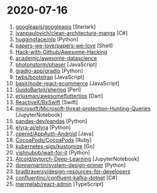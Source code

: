 # 2020-07-16

1. [googleapis/googleapis](https://github.com/googleapis/googleapis "Public interface definitions of Google APIs.") [Starlark]
2. [ivanpaulovich/clean-architecture-manga](https://github.com/ivanpaulovich/clean-architecture-manga "🌀 Clean Architecture with .NET Core 3.1, C# 8 and React+Redux. Use cases as central organizing structure, completely testable, decoupled from frameworks") [C#]
3. [huggingface/nlp](https://github.com/huggingface/nlp "🤗nlp – Datasets and evaluation metrics for Natural Language Processing in NumPy, Pandas, PyTorch and TensorFlow") [Python]
4. [papers-we-love/papers-we-love](https://github.com/papers-we-love/papers-we-love "Papers from the computer science community to read and discuss.") [Shell]
5. [Hack-with-Github/Awesome-Hacking](https://github.com/Hack-with-Github/Awesome-Hacking "A collection of various awesome lists for hackers, pentesters and security researchers") 
6. [academic/awesome-datascience](https://github.com/academic/awesome-datascience "📝 An awesome Data Science repository to learn and apply for real world problems.") 
7. [photonstorm/phaser](https://github.com/photonstorm/phaser "Phaser is a fun, free and fast 2D game framework for making HTML5 games for desktop and mobile web browsers, supporting Canvas and WebGL rendering.") [JavaScript]
8. [gradio-app/gradio](https://github.com/gradio-app/gradio "Create UIs for prototyping your machine learning model in 3 minutes") [Python]
9. [twbs/bootstrap](https://github.com/twbs/bootstrap "The most popular HTML, CSS, and JavaScript framework for developing responsive, mobile first projects on the web.") [JavaScript]
10. [basir/node-react-ecommerce](https://github.com/basir/node-react-ecommerce "Build ECommerce Website Like Amazon By React & Node & MongoDB") [JavaScript]
11. [GuidoBartoli/sherloq](https://github.com/GuidoBartoli/sherloq "An open-source digital image forensic toolset") [Perl]
12. [erluxman/awesomefluttertips](https://github.com/erluxman/awesomefluttertips "❤️Flutter ❤️ tips and tricks ❤️ Awesome Flutter ❤️ tips and tricks ❤️") [Dart]
13. [ReactiveX/RxSwift](https://github.com/ReactiveX/RxSwift "Reactive Programming in Swift") [Swift]
14. [microsoft/Microsoft-threat-protection-Hunting-Queries](https://github.com/microsoft/Microsoft-threat-protection-Hunting-Queries "Sample queries for Advanced hunting in Microsoft Threat Protection") [JupyterNotebook]
15. [pandas-dev/pandas](https://github.com/pandas-dev/pandas "Flexible and powerful data analysis / manipulation library for Python, providing labeled data structures similar to R data.frame objects, statistical functions, and much more") [Python]
16. [elyra-ai/elyra](https://github.com/elyra-ai/elyra "Elyra extends JupyterLab Notebooks with an AI centric approach.") [Python]
17. [openid/AppAuth-Android](https://github.com/openid/AppAuth-Android "Android client SDK for communicating with OAuth 2.0 and OpenID Connect providers.") [Java]
18. [CocoaPods/CocoaPods](https://github.com/CocoaPods/CocoaPods "The Cocoa Dependency Manager.") [Ruby]
19. [kubernetes-sigs/kustomize](https://github.com/kubernetes-sigs/kustomize "Customization of kubernetes YAML configurations") [Go]
20. [vishnubob/wait-for-it](https://github.com/vishnubob/wait-for-it "Pure bash script to test and wait on the availability of a TCP host and port") [Python]
21. [Atcold/pytorch-Deep-Learning](https://github.com/Atcold/pytorch-Deep-Learning "Deep Learning (with PyTorch)") [JupyterNotebook]
22. [donnemartin/system-design-primer](https://github.com/donnemartin/system-design-primer "Learn how to design large-scale systems. Prep for the system design interview. Includes Anki flashcards.") [Python]
23. [bradtraversy/design-resources-for-developers](https://github.com/bradtraversy/design-resources-for-developers "Curated list of design and UI resources from stock photos, web templates, CSS frameworks, UI libraries, tools and much more") 
24. [confluentinc/confluent-kafka-dotnet](https://github.com/confluentinc/confluent-kafka-dotnet "Confluent's Apache Kafka .NET client") [C#]
25. [marmelab/react-admin](https://github.com/marmelab/react-admin "A frontend Framework for building B2B applications running in the browser on top of REST/GraphQL APIs, using ES6, React and Material Design") [TypeScript]
